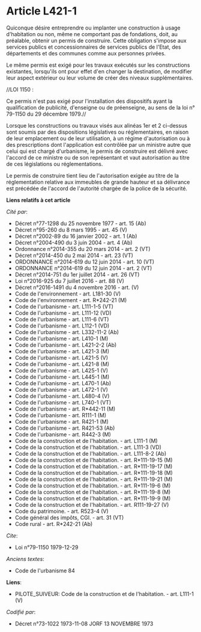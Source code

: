 # Article L421-1

Quiconque désire entreprendre ou implanter une construction à usage d'habitation ou non, même ne comportant pas de
fondations, doit, au préalable, obtenir un permis de construire. Cette obligation s'impose aux services publics et
concessionnaires de services publics de l'Etat, des départements et des communes comme aux personnes privées.

Le même permis est exigé pour les travaux exécutés sur les constructions existantes, lorsqu'ils ont pour effet d'en changer
la destination, de modifier leur aspect extérieur ou leur volume de créer des niveaux supplémentaires.

//LOI  1150 :

Ce permis n'est pas exigé pour l'installation des dispositifs ayant la qualification de publicité, d'enseigne ou de
préenseigne, au sens de la loi n° 79-1150 du 29 décembre 1979.//

Lorsque les constructions ou travaux visés aux alinéas 1er et 2 ci-dessus sont soumis par des dispositions législatives ou
réglementaires, en raison de leur emplacement ou de leur utilisation, à un régime d'autorisation ou à des prescriptions dont
l'application est contrôlée par un ministre autre que celui qui est chargé d'urbanisme, le permis de construire est délivré
avec l'accord de ce ministre ou de son représentant et vaut autorisation au titre de ces législations ou réglementations.

Le permis de construire tient lieu de l'autorisation exigée au titre de la réglementation relative aux immeubles de grande
hauteur et sa délivrance est précédée de l'accord de l'autorité chargée de la police de la sécurité.

**Liens relatifs à cet article**

_Cité par_:

  - Décret n°77-1298 du 25 novembre 1977 - art. 15 (Ab)
  - Décret n°95-260 du 8 mars 1995 - art. 45 (V)
  - Décret n°2002-89 du 16 janvier 2002 - art. 1 (Ab)
  - Décret n°2004-490 du 3 juin 2004 - art. 4 (Ab)
  - Ordonnance n°2014-355 du 20 mars 2014 - art. 2 (VT)
  - Décret n°2014-450 du 2 mai 2014 - art. 23 (VT)
  - ORDONNANCE n°2014-619 du 12 juin 2014 - art. 10 (VT)
  - ORDONNANCE n°2014-619 du 12 juin 2014 - art. 2 (VT)
  - Décret n°2014-751 du 1er juillet 2014 - art. 26 (VT)
  - Loi n°2016-925 du 7 juillet 2016 - art. 88 (V)
  - Décret n°2016-1491 du 4 novembre 2016 - art. (V)
  - Code de l'environnement - art. L181-30 (V)
  - Code de l'environnement - art. R*242-21 (M)
  - Code de l'urbanisme - art. L111-1-5 (VT)
  - Code de l'urbanisme - art. L111-12 (VD)
  - Code de l'urbanisme - art. L111-6 (VT)
  - Code de l'urbanisme - art. L112-1 (VD)
  - Code de l'urbanisme - art. L332-11-2 (Ab)
  - Code de l'urbanisme - art. L410-1 (M)
  - Code de l'urbanisme - art. L421-2-2 (Ab)
  - Code de l'urbanisme - art. L421-3 (M)
  - Code de l'urbanisme - art. L421-5 (V)
  - Code de l'urbanisme - art. L421-8 (M)
  - Code de l'urbanisme - art. L425-1 (V)
  - Code de l'urbanisme - art. L445-1 (M)
  - Code de l'urbanisme - art. L470-1 (Ab)
  - Code de l'urbanisme - art. L472-1 (V)
  - Code de l'urbanisme - art. L480-4 (V)
  - Code de l'urbanisme - art. L740-1 (VT)
  - Code de l'urbanisme - art. R*442-11 (M)
  - Code de l'urbanisme - art. R111-1 (M)
  - Code de l'urbanisme - art. R421-1 (M)
  - Code de l'urbanisme - art. R421-53 (Ab)
  - Code de l'urbanisme - art. R442-3 (M)
  - Code de la construction et de l'habitation. - art. L111-1 (M)
  - Code de la construction et de l'habitation. - art. L111-3 (VD)
  - Code de la construction et de l'habitation. - art. L111-8-2 (Ab)
  - Code de la construction et de l'habitation. - art. R*111-19-15 (M)
  - Code de la construction et de l'habitation. - art. R*111-19-17 (M)
  - Code de la construction et de l'habitation. - art. R*111-19-18 (M)
  - Code de la construction et de l'habitation. - art. R*111-19-21 (M)
  - Code de la construction et de l'habitation. - art. R*111-19-6 (M)
  - Code de la construction et de l'habitation. - art. R*111-19-8 (M)
  - Code de la construction et de l'habitation. - art. R*111-19-9 (M)
  - Code de la construction et de l'habitation. - art. R111-19-27 (V)
  - Code du patrimoine. - art. R523-4 (V)
  - Code général des impôts, CGI. - art. 31 (VT)
  - Code rural - art. R*242-21 (Ab)

_Cite_:

  - Loi n°79-1150 1979-12-29

_Anciens textes_:

  - Code de l'urbanisme 84

**Liens**:

  - PILOTE_SUIVEUR: Code de la construction et de l'habitation. - art. L111-1 (V)

_Codifié par_:

  - Décret n°73-1022 1973-11-08 JORF 13 NOVEMBRE 1973
